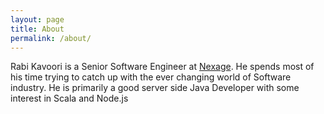 ```yaml
---
layout: page
title: About
permalink: /about/
---
```


Rabi Kavoori is a Senior Software Engineer at [Nexage](http://nexage.com). He spends most of his time trying to catch up with the ever changing world of Software industry. He is primarily a good server side Java Developer with some interest in Scala and Node.js
